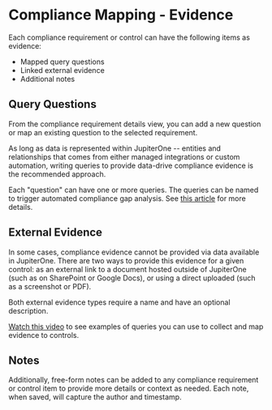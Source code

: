 # Compliance Mapping - Evidence

Each compliance requirement or control can have the following items as evidence:

- Mapped query questions
- Linked external evidence
- Additional notes

## Query Questions

From the compliance requirement details view, you can add a new question or map an existing question to the selected requirement.

As long as data is represented within JupiterOne -- entities and relationships that comes from either managed integrations or custom automation, writing queries to provide data-drive compliance evidence is the recommended approach.

Each "question" can have one or more queries. The queries can be named to trigger automated compliance gap analysis. See [this article](./compliance-gap-analysis.md) for more details.

## External Evidence

In some cases, compliance evidence cannot be provided via data available in JupiterOne. There are two ways to provide this evidence for a given control: as an external link to a document hosted outside of JupiterOne (such as on SharePoint or Google Docs), or using a direct uploaded (such as a screenshot or PDF).  

Both external evidence types require a name and have an optional description.

[Watch this video](https://try.jupiterone.com/blog/video-evidence-collection-with-the-compliance-app) to see examples of queries you can use to collect and map evidence to controls.

## Notes

Additionally, free-form notes can be added to any compliance requirement or control item to provide more details or context as needed. Each note, when saved, will capture the author and timestamp.

